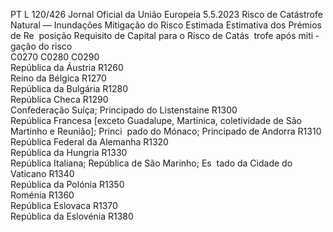 PT  L 120/426 Jornal Oficial da União Europeia 5.5.2023
 Risco de Catástrofe Natural — Inundações  Mitigação do 
Risco Estimada  Estimativa dos 
Prémios de Re ­
posição  Requisito de 
Capital para o 
Risco de Catás ­
trofe após miti ­
gação do risco  
C0270  C0280  C0290  
República da Áustria  R1260  
Reino da Bélgica  R1270  
República da Bulgária  R1280  
República Checa  R1290  
Confederação Suíça; Principado do Listenstaine  R1300  
República Francesa [exceto Guadalupe, Martinica, 
coletividade de São Martinho e Reunião]; Princi ­
pado do Mónaco; Principado de Andorra  R1310  
República Federal da Alemanha  R1320  
República da Hungria  R1330  
República Italiana; República de São Marinho; Es ­
tado da Cidade do Vaticano  R1340  
República da Polónia  R1350  
Roménia  R1360  
República Eslovaca  R1370  
República da Eslovénia  R1380